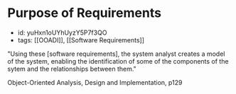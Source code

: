 # Purpose of Requirements
* id: yuHxn1oUYhUyzY5P7f3QO
* tags: [[OOADI]], [[Software Requirements]]

"Using these [software requirements], the system analyst creates a model of the system, enabling the identification of some of the components of the sytem and the relationships between them."

Object-Oriented Analysis, Design and Implementation, p129